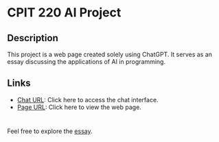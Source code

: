#  CPIT 220 AI Project
##  Description
This project is a web page created solely using ChatGPT. It serves as an essay discussing the applications of AI in programming.
##  Links
- [Chat URL](https://chat.openai.com/share/cb3ea303-2140-4407-9d97-8e0ae800ed37): Click here to access the chat interface.
- [Page URL](https://vabdullh.github.io/CPIT220_project/): Click here to view the web page.
#
Feel free to explore the [essay](https://www.canva.com/design/DAGEHXBFP18/Ijt-pYfgdh5lQS0cvM4g7w/view?utm_content=DAGEHXBFP18&utm_campaign=share_your_design&utm_medium=link&utm_source=shareyourdesignpanel).
